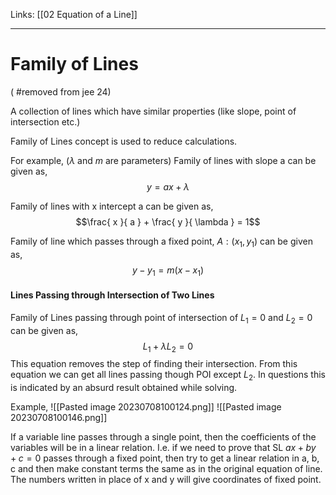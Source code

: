 Links: [[02 Equation of a Line]]
___
# Family of Lines
( #removed from jee 24)

A collection of lines which have similar properties (like slope, point of intersection etc.)

Family of Lines concept is used to reduce calculations.

For example, ($\lambda$ and $m$ are parameters)
Family of lines with slope a can be given as,
$$y = ax + \lambda$$

Family of lines with x intercept a can be given as,
$$\frac{ x }{ a } + \frac{ y }{ \lambda } = 1$$

Family of line which passes through a fixed point, $A:(x_{1},y_{1})$ can be given as,
$$y - y_{1} = m(x - x_{1})$$


#### Lines Passing through Intersection of Two Lines
Family of Lines passing through point of intersection of $L_{1} = 0$ and $L_{2} = 0$ can be given as,
$$L_{1} + \lambda L_{2} = 0$$
This equation removes the step of finding their intersection.
From this equation we can get all lines passing though POI except $L_{2}$.  In questions this is indicated by an absurd result obtained while solving. 

Example,
![[Pasted image 20230708100124.png]]
![[Pasted image 20230708100146.png]]

If a variable line passes through a single point, then the coefficients of the variables will be in a linear relation. 
I.e. if we need to prove that SL $ax + by + c = 0$ passes through a fixed point, then try to get a linear relation in a, b, c and then make constant terms the same as in the original equation of line. 
The numbers written in place of x and y will give coordinates of fixed point.